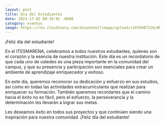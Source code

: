```yaml
---
layout: post
title: Dia del Estudiantes
date: 2023-17-02 08:16:01 -0600
category: eventos
image: https://res.cloudinary.com/duuonteo7/image/upload/v1676987226/WhatsApp_Image_2023-02-20_at_12.33.04_PM.jpg
---
```

¡Feliz día del estudiante!

En el ITESMARENA, celebramos a todos nuestros estudiantes, quienes son el corazón y la esencia de nuestra institución. Este día es un recordatorio de que cada uno de ustedes es una pieza importante en la comunidad del campus, y que su presencia y participación son esenciales para crear un ambiente de aprendizaje enriquecedor y exitoso.

En este día, queremos reconocer su dedicación y esfuerzo en sus estudios, así como en todas las actividades extracurriculares que realizan para enriquecer su formación. También queremos recordarles que el camino hacia el éxito no es fácil, pero el esfuerzo, la perseverancia y la determinación les llevarán a lograr sus metas.

Les deseamos éxito en todos sus proyectos y que continúen siendo una inspiración para nuestra comunidad. ¡Feliz día del estudiante!
